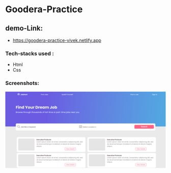 # Goodera-Practice

## demo-Link:

- https://goodera-practice-vivek.netlify.app

### Tech-stacks used :

- Html
- Css

### Screenshots:

![Goodera](./gooderaTask.png)
